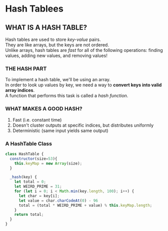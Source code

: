 # Hash Tablees

## WHAT IS A HASH TABLE?
Hash tables are used to store _key-value_ pairs.  
They are like arrays, but the keys are not ordered.  
Unlike arrays, hash tables are _fast_ for all of the following operations: finding values, adding new values, and removing values!

### THE HASH PART
To implement a hash table, we'll be using an array.  
In order to look up values by key, we need a way to __convert keys into valid array indices__.  
A function that performs this task is called a _hash function_.

### WHAT MAKES A GOOD HASH?
1. Fast (i.e. constant time)
2. Doesn't cluster outputs at specific indices, but distributes uniformly
3. Deterministic (same input yields same output)

### A HashTable Class

```javascript
class HashTable {
  constructor(size=53){
    this.keyMap = new Array(size);
  }

  _hash(key) {
    let total = 0;
    let WEIRD_PRIME = 31;
    for (let i = 0; i < Math.min(key.length, 100); i++) {
      let char = key[i];
      let value = char.charCodeAt(0) - 96
      total = (total * WEIRD_PRIME + value) % this.keyMap.length;
    }
    return total;
  }
}
```
